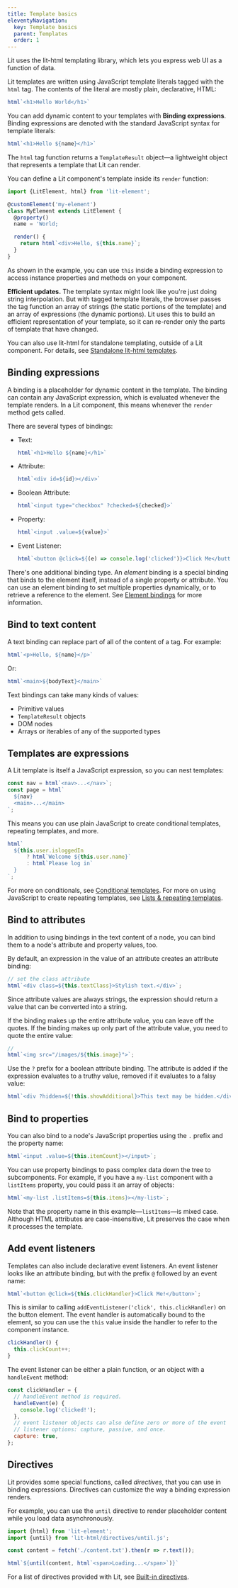 ```yaml
---
title: Template basics
eleventyNavigation:
  key: Template basics
  parent: Templates
  order: 1
---
```


Lit uses the lit-html templating library, which lets you express web UI as a function of data. 

Lit templates are written using JavaScript template literals tagged with the `html` tag. The contents of the literal are mostly plain, declarative, HTML:

```js
html`<h1>Hello World</h1>`
```

You can add dynamic content to your templates with **Binding expressions**. Binding expressions are denoted with the standard JavaScript syntax for template literals:

```js
html`<h1>Hello ${name}</h1>`
```

The `html` tag function returns a `TemplateResult` object—a lightweight object that represents a template that Lit can render. 

You can define a Lit component's template inside its `render` function:

```js
import {LitElement, html} from 'lit-element';

@customElement('my-element')
class MyElement extends LitElement {
  @property()
  name = 'World;

  render() {
    return html`<div>Hello, ${this.name}`;
  }
}
```

As shown in the example, you can use `this` inside a binding expression to access instance properties and methods on your component.

<div class="alert alert-info">

**Efficient updates.** The template syntax might look like you're just doing string interpolation. But with tagged template literals, the browser passes the tag function an array of strings (the static portions of the template) and an array of expressions (the dynamic portions). Lit uses this to build an efficient representation of your template, so it can re-render only the parts of template that have changed.

</div>

You can also use lit-html for standalone templating, outside of a Lit component. For details, see [Standalone lit-html templates](/guides/libraries/standalone-templates).


## Binding expressions

A binding is a placeholder for dynamic content in the template. The binding can contain any JavaScript expression, which is evaluated whenever the template renders. In a Lit component, this means whenever the `render` method gets called.

There are several types of bindings:

  * Text:

    ```js
    html`<h1>Hello ${name}</h1>`
    ```

  * Attribute:

    ```js
    html`<div id=${id}></div>`
    ```

  * Boolean Attribute:

    ```js
    html`<input type="checkbox" ?checked=${checked}>`
    ```

  * Property:

    ```js
    html`<input .value=${value}>`
    ```

  * Event Listener:

    ```js
    html`<button @click=${(e) => console.log('clicked')}>Click Me</button>`
    ```

There's one additional binding type. An _element_ binding is a special  binding that binds to the element itself, instead of a single property or attribute. You can use an element binding to set multiple properties dynamically, or to retrieve a reference to the element. See [Element bindings](syntax#element-bindings) for more information.

## Bind to text content

A text binding can replace part of all of the content of a tag. For example:

```js
html`<p>Hello, ${name}</p>`
```

Or:

```js
html`<main>${bodyText}</main>`
```

Text bindings can take many kinds of values: 

* Primitive values
* `TemplateResult` objects
* DOM nodes
* Arrays or iterables of any of the supported types


## Templates are expressions

A Lit template is itself a JavaScript expression, so you can nest templates: 

```js
const nav = html`<nav>...</nav>`;
const page = html`
  ${nav}
  <main>...</main>
`;
```

This means you can use plain JavaScript to create conditional templates, repeating templates, and more.

```js
html`
  ${this.user.isloggedIn
      ? html`Welcome ${this.user.name}`
      : html`Please log in`
  }
`;
```

For more on conditionals, see [Conditional templates](conditionals). For more on using JavaScript to create repeating templates, see [Lists & repeating templates](lists).

## Bind to attributes 

In addition to using bindings in the text content of a node, you can bind them to a node's attribute and property values, too.

By default, an expression in the value of an attribute creates an attribute binding:

```js
// set the class attribute
html`<div class=${this.textClass}>Stylish text.</div>`;
```

Since attribute values are always strings, the expression should return a value that can be converted into a string.

If the binding makes up the entire attribute value, you can leave off the quotes. If the binding makes up only part of the attribute value, you need to quote the entire value:

```js
//
html`<img src="/images/${this.image}">`;
```

Use the `?` prefix for a boolean attribute binding. The attribute is added if the expression evaluates to a truthy value, removed if it evaluates to a falsy value:

```js
html`<div ?hidden=${!this.showAdditional}>This text may be hidden.</div>`;
```

## Bind to properties

You can also bind to a node's JavaScript properties using the `.` prefix and the property name:

```js
html`<input .value=${this.itemCount}></input>`;
```

You can use property bindings to pass complex data down the tree to subcomponents. For example, if you have a `my-list` component with a `listItems` property, you could pass it an array of objects:

```js
html`<my-list .listItems=${this.items}></my-list>`;
```

Note that the property name in this example—`listItems`—is mixed case. Although HTML attributes are case-insensitive, Lit preserves the case when it processes the template.

## Add event listeners

Templates can also include declarative event listeners. An event listener looks like an attribute binding, but with the prefix `@` followed by an event name:

```js
html`<button @click=${this.clickHandler}>Click Me!</button>`;
```

This is similar to calling `addEventListener('click', this.clickHandler)` on the button element. The event handler is automatically bound to the element, so you can use the `this` value inside the handler to refer to the component instance.

```js
clickHandler() {
  this.clickCount++;
}
```

The event listener can be either a plain function, or an object with a `handleEvent` method:

```js
const clickHandler = {
  // handleEvent method is required.
  handleEvent(e) { 
    console.log('clicked!');
  },
  // event listener objects can also define zero or more of the event 
  // listener options: capture, passive, and once.
  capture: true,
};
```

## Directives

Lit provides some special functions, called _directives_, that you can use in binding expressions. Directives can customize the way a binding expression renders.

For example, you can use the `until` directive to render placeholder content while you load data asynchronously. 

```js
import {html} from 'lit-element';
import {until} from 'lit-html/directives/until.js';

const content = fetch('./content.txt').then(r => r.text());

html`${until(content, html`<span>Loading...</span>`)}`
```

For a list of directives provided with Lit, see [Built-in directives](directives). 

